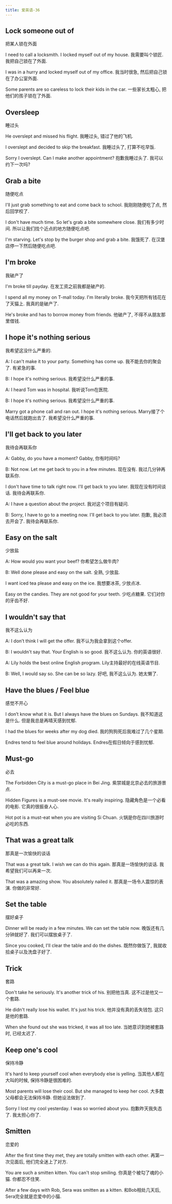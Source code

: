 ```yaml
---
title: 爱英语-36
---
```


## Lock someone out of
把某人锁在外面

I need to call a locksmith. I locked myself out of my house.
我需要叫个锁匠. 我把自己锁在了外面.

I was in a hurry and locked myself out of my office.
我当时很急, 然后把自己锁在了办公室外面.

Some parents are so careless to lock their kids in the car.
一些家长太粗心, 把他们的孩子锁在了外面.

## Oversleep
睡过头

He overslept and missed his flight.
我睡过头, 错过了他的飞机.

I overslept and decided to skip the breakfast.
我睡过头了, 打算不吃早饭.

Sorry I overslept. Can I make another appointment?
抱歉我睡过头了. 我可以约下一次吗?

## Grab a bite
随便吃点

I'll just grab something to eat and come back to school.
我刚刚随便吃了点, 然后回学校了.

I don't have much time. So let's grab a bite somewhere close.
我们有多少时间. 所以让我们找个近点的地方随便吃点吧.

I'm starving. Let's stop by the burger shop and grab a bite.
我饿死了. 在汉堡店停一下然后随便吃点吧.

## I'm broke
我破产了

I'm broke till payday.
在发工资之前我都是破产的.

I spend all my money on T-mall today. I'm literally broke.
我今天把所有钱花在了天猫上. 我真的是破产了.

He's broke and has to borrow money from friends.
他破产了, 不得不从朋友那里借钱.

## I hope it's nothing serious
我希望这没什么严重的.

A: I can't make it to your party. Something has come up.
我不能去你的聚会了. 有紧急的事.

B: I hope it's nothing serious.
我希望没什么严重的事.

A: I heard Tom was in hospital.
我听说Tom在医院.

B: I hope it's nothing serious.
我希望没什么严重的事.

Marry got a phone call and ran out. I hope it's nothing serious.
Marry接了个电话然后就跑出去了. 我希望没什么严重的事.

## I'll get back to you later
我待会再联系你

A: Gabby, do you have a moment?
Gabby, 你有时间吗?

B: Not now. Let me get back to you in a few minutes.
现在没有. 我过几分钟再联系你.

I don't have time to talk right now. I'll get back to you later.
我现在没有时间谈话. 我待会再联系你.

A: I have a question about the project.
我对这个项目有疑问.

B: Sorry, I have to go to a meeting now. I'll get back to you later.
抱歉, 我必须去开会了. 我待会再联系你.

## Easy on the salt
少放盐

A: How would you want your beef?
你希望怎么做牛肉?

B: Well done please and easy on the salt.
全熟, 少放盐.

I want iced tea please and easy on the ice.
我想要冰茶, 少放点冰.

Easy on the candies. They are not good for your teeth.
少吃点糖果. 它们对你的牙齿不好.

## I wouldn't say that
我不这么认为

A: I don’t think I will get the offer.
我不认为我会拿到这个offer.

B: I wouldn't say that. Your English is so good.
我不这么认为. 你的英语很好.

A: Lily holds the best online English program.
Lily主持最好的在线英语节目.

B: Well, I would say so. She can be so lazy.
好吧, 我不这么认为. 她太懒了.

## Have the blues / Feel blue
感觉不开心

I don’t know what it is. But I always have the blues on Sundays.
我不知道这是什么. 但是我总是再晴天感到忧郁.

I had the blues for weeks after my dog died.
我的狗狗死后我难过了几个星期.

Endres tend to feel blue around holidays.
Endres在假日倾向于感到忧郁.

## Must-go
必去

The Forbidden City is a must-go place in Bei Jing.
紫禁城是北京必去的旅游景点.

Hidden Figures is a must-see movie. It's really inspiring.
隐藏角色是一个必看的电影. 它真的很振奋人心.

Hot pot is a must-eat when you are visiting Si Chuan.
火锅是你在四川旅游时必吃的东西.

## That was a great talk
那真是一次愉快的谈话

That was a great talk. I wish we can  do this again.
那真是一场愉快的谈话. 我希望我们可以再来一次.

That was a amazing show. You absolutely nailed it.
那真是一场令人震惊的表演. 你做的非常好.

## Set the table
摆好桌子

Dinner will be ready in a few minutes. We can set the table now.
晚饭还有几分钟就好了. 我们可以摆放桌子了.

Since you cooked, I'll clear the table and do the dishes.
既然你做饭了, 我就收拾桌子以及洗盘子好了.

## Trick
套路

Don't take he seriously. It's another trick of his.
别把他当真. 这不过是他又一个套路.

He didn't really lose his wallet. It's just his trick.
他并没有真的丢失钱包. 这只是他的套路.

When she found out she was tricked, it was all too late.
当她意识到她被套路时, 已经太迟了.

## Keep one's cool
保持冷静

It's hard to keep yourself cool when everybody else is yelling.
当其他人都在大叫的时候, 保持冷静是很困难的.

Most parents will lose their cool. But she managed to keep her cool.
大多数父母都会无法保持冷静. 但她设法做到了.

Sorry I lost my cool yesterday. I was so worried about you.
抱歉昨天我失态了. 我太担心你了.

## Smitten
恋爱的

After the first time they met, they are totally smitten with each other.
再第一次见面后, 他们完全迷上了对方.

You are such a smitten kitten. You can't stop smiling.
你真是个被勾了魂的小猫. 你都忍不住笑.

After a few days with Rob, Sera was smitten as a kitten.
和Bob相处几天后, Sera完全就是恋爱中的小猫.
